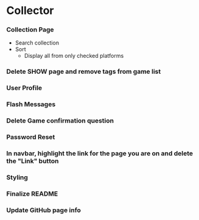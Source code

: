 # Collector


### Collection Page
* Search collection
* Sort
 	* Display all from only checked platforms

### Delete SHOW page and remove <a> tags from game list

### User Profile

### Flash Messages

### Delete Game confirmation question

### Password Reset

### In navbar, highlight the link for the page you are on and delete the "Link" button

### Styling

### Finalize README

### Update GitHub page info